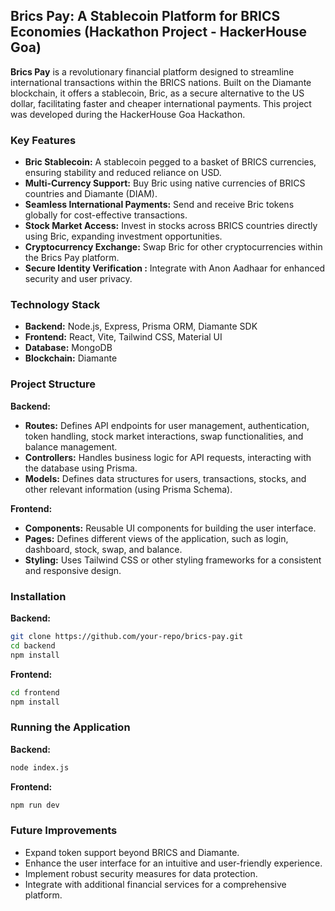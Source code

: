 ## Brics Pay: A Stablecoin Platform for BRICS Economies (Hackathon Project - HackerHouse Goa)

**Brics Pay** is a revolutionary financial platform designed to streamline international transactions within the BRICS nations. Built on the Diamante blockchain, it offers a stablecoin, Bric, as a secure alternative to the US dollar, facilitating faster and cheaper international payments. This project was developed during the HackerHouse Goa Hackathon.

### Key Features

* **Bric Stablecoin:** A stablecoin pegged to a basket of BRICS currencies, ensuring stability and reduced reliance on USD.
* **Multi-Currency Support:** Buy Bric using native currencies of BRICS countries and Diamante (DIAM).
* **Seamless International Payments:** Send and receive Bric tokens globally for cost-effective transactions.
* **Stock Market Access:** Invest in stocks across BRICS countries directly using Bric, expanding investment opportunities.
* **Cryptocurrency Exchange:** Swap Bric for other cryptocurrencies within the Brics Pay platform.
* **Secure Identity Verification :** Integrate with Anon Aadhaar for enhanced security and user privacy.

### Technology Stack

* **Backend:** Node.js, Express, Prisma ORM, Diamante SDK
* **Frontend:** React, Vite, Tailwind CSS, Material UI 
* **Database:** MongoDB
* **Blockchain:** Diamante

### Project Structure

**Backend:**
* **Routes:** Defines API endpoints for user management, authentication, token handling, stock market interactions, swap functionalities, and balance management.
* **Controllers:** Handles business logic for API requests, interacting with the database using Prisma.
* **Models:** Defines data structures for users, transactions, stocks, and other relevant information (using Prisma Schema).

**Frontend:**
* **Components:** Reusable UI components for building the user interface.
* **Pages:** Defines different views of the application, such as login, dashboard, stock, swap, and balance.
* **Styling:** Uses Tailwind CSS or other styling frameworks for a consistent and responsive design.

### Installation

**Backend:**
```bash
git clone https://github.com/your-repo/brics-pay.git
cd backend
npm install
```

**Frontend:**
```bash
cd frontend
npm install
```

### Running the Application

**Backend:**
```bash
node index.js
```

**Frontend:**
 ```bash
 npm run dev
``` 

### Future Improvements

* Expand token support beyond BRICS and Diamante.
* Enhance the user interface for an intuitive and user-friendly experience.
* Implement robust security measures for data protection.
* Integrate with additional financial services for a comprehensive platform.
